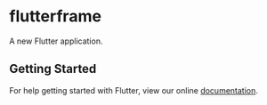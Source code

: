 # flutterframe

A new Flutter application.

## Getting Started

For help getting started with Flutter, view our online
[documentation](https://flutter.io/).

